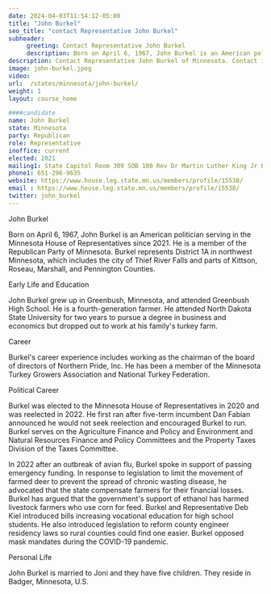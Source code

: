 ```yaml
---
date: 2024-04-03T11:54:12-05:00
title: "John Burkel"
seo_title: "contact Representative John Burkel"
subheader:
     greeting: Contact Representative John Burkel
     description: Born on April 6, 1967, John Burkel is an American politician serving in the Minnesota House of Representatives since 2021. He is a member of the Republican Party of Minnesota. Burkel represents District 1A in northwest Minnesota, which includes the city of Thief River Falls and parts of Kittson, Roseau, Marshall, and Pennington Counties.
description: Contact Representative John Burkel of Minnesota. Contact information for John Burkel includes email address, phone number, and mailing address.
image: john-burkel.jpeg
video:
url:  /states/minnesota/john-burkel/
weight: 1
layout: course_home

####candidate
name: John Burkel
state: Minnesota
party: Republican
role: Representative
inoffice: current
elected: 2021
mailing1: State Capitol Room 309 SOB 100 Rev Dr Martin Luther King Jr Blvd St. Paul, MN 55155-1298
phone1: 651-296-9635
website: https://www.house.leg.state.mn.us/members/profile/15538/
email : https://www.house.leg.state.mn.us/members/profile/15538/
twitter: john_burkel
---
```


John Burkel

Born on April 6, 1967, John Burkel is an American politician serving in the Minnesota House of Representatives since 2021. He is a member of the Republican Party of Minnesota. Burkel represents District 1A in northwest Minnesota, which includes the city of Thief River Falls and parts of Kittson, Roseau, Marshall, and Pennington Counties.

Early Life and Education

John Burkel grew up in Greenbush, Minnesota, and attended Greenbush High School. He is a fourth-generation farmer. He attended North Dakota State University for two years to pursue a degree in business and economics but dropped out to work at his family's turkey farm.

Career

Burkel's career experience includes working as the chairman of the board of directors of Northern Pride, Inc. He has been a member of the Minnesota Turkey Growers Association and National Turkey Federation.

Political Career

Burkel was elected to the Minnesota House of Representatives in 2020 and was reelected in 2022. He first ran after five-term incumbent Dan Fabian announced he would not seek reelection and encouraged Burkel to run. Burkel serves on the Agriculture Finance and Policy and Environment and Natural Resources Finance and Policy Committees and the Property Taxes Division of the Taxes Committee.

In 2022 after an outbreak of avian flu, Burkel spoke in support of passing emergency funding. In response to legislation to limit the movement of farmed deer to prevent the spread of chronic wasting disease, he advocated that the state compensate farmers for their financial losses. Burkel has argued that the government's support of ethanol has harmed livestock farmers who use corn for feed. Burkel and Representative Deb Kiel introduced bills increasing vocational education for high school students. He also introduced legislation to reform county engineer residency laws so rural counties could find one easier. Burkel opposed mask mandates during the COVID-19 pandemic.

Personal Life

John Burkel is married to Joni and they have five children. They reside in Badger, Minnesota, U.S.
